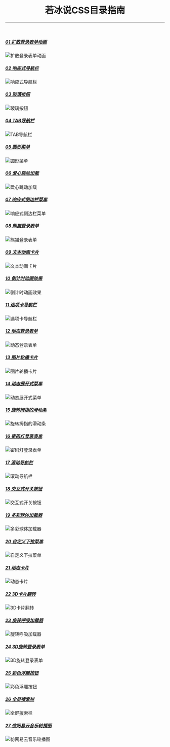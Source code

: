 <h1 align="center" style="text-align:center;">
    若冰说CSS目录指南
</h1>

---

<br />

##### [01 扩散登录表单动画](/若冰说CSS/01-扩散登录表单动画)

![扩散登录表单动画](https://gitee.com/XiaoSaurus_dev/xiaosaurus-drawingbed/raw/master/imgs/01-扩散登录表单动画.gif)

##### [02 响应式导航栏](/若冰说CSS/02-响应式导航栏)

![响应式导航栏](https://gitee.com/XiaoSaurus_dev/xiaosaurus-drawingbed/raw/master/imgs/02-响应式导航栏.gif)

##### [03 玻璃按钮](/若冰说CSS/03-玻璃按钮)

![玻璃按钮](https://gitee.com/XiaoSaurus_dev/xiaosaurus-drawingbed/raw/master/imgs/03-玻璃按钮.gif)

##### [04 TAB导航栏](/若冰说CSS/04-TAB导航栏)

![TAB导航栏](https://gitee.com/XiaoSaurus_dev/xiaosaurus-drawingbed/raw/master/imgs/04-TAB导航栏.gif)

##### [05 圆形菜单](/若冰说CSS/05-圆形菜单)

![圆形菜单](https://gitee.com/XiaoSaurus_dev/xiaosaurus-drawingbed/raw/master/imgs/05-圆形菜单.gif)

##### [06 爱心跳动加载](/若冰说CSS/06-爱心跳动加载)

![爱心跳动加载](https://gitee.com/XiaoSaurus_dev/xiaosaurus-drawingbed/raw/master/imgs/06-爱心跳动加载.gif)

##### [07 响应式侧边栏菜单](/若冰说CSS/07-响应式侧边栏菜单)

![响应式侧边栏菜单](https://gitee.com/XiaoSaurus_dev/xiaosaurus-drawingbed/raw/master/imgs/07-响应式侧边栏菜单.gif)

##### [08 熊猫登录表单](/若冰说CSS/08-熊猫登录表单)

![熊猫登录表单](https://gitee.com/XiaoSaurus_dev/xiaosaurus-drawingbed/raw/master/imgs/08-熊猫登录表单.gif)

##### [09 文本动画卡片](/若冰说CSS/09-文本动画卡片)

![文本动画卡片](https://gitee.com/XiaoSaurus_dev/xiaosaurus-drawingbed/raw/master/imgs/09-文本动画卡片.gif)

##### [10 倒计时动画效果](/若冰说CSS/10-倒计时动画效果)

![倒计时动画效果](https://gitee.com/XiaoSaurus_dev/xiaosaurus-drawingbed/raw/master/imgs/10-倒计时动画效果.gif)

##### [11 选项卡导航栏](/若冰说CSS/11-选项卡导航栏)

![选项卡导航栏](https://gitee.com/XiaoSaurus_dev/xiaosaurus-drawingbed/raw/master/imgs/11-选项卡导航栏.gif)

##### [12 动态登录表单](/若冰说CSS/12-选项卡导航栏)

![动态登录表单](https://gitee.com/XiaoSaurus_dev/xiaosaurus-drawingbed/raw/master/imgs/12-动态登录表单.gif)

##### [13 图片轮播卡片](/若冰说CSS/13-图片轮播卡片)

![图片轮播卡片](https://gitee.com/XiaoSaurus_dev/xiaosaurus-drawingbed/raw/master/imgs/13-图片轮播卡片.gif)

##### [14 动态展开式菜单](/若冰说CSS/14-动态展开式菜单)

![动态展开式菜单](https://gitee.com/XiaoSaurus_dev/xiaosaurus-drawingbed/raw/master/imgs/14-动态展开式菜单.gif)

##### [15 旋转拇指的滑动条](/若冰说CSS/15-旋转拇指的滑动条)

![旋转拇指的滑动条](https://gitee.com/XiaoSaurus_dev/xiaosaurus-drawingbed/raw/master/imgs/15-旋转拇指的滑动条.gif)

##### [16 密码灯登录表单](/若冰说CSS/16-密码灯登录表单)

![密码灯登录表单](https://gitee.com/XiaoSaurus_dev/xiaosaurus-drawingbed/raw/master/imgs/16-密码灯登录表单.gif)

##### [17 滚动导航栏](/若冰说CSS/17-滚动导航栏)

![滚动导航栏](https://gitee.com/XiaoSaurus_dev/xiaosaurus-drawingbed/raw/master/imgs/17-滚动导航栏.gif)

##### [18 交互式开关按钮](/若冰说CSS/18-交互式开关按钮)

![交互式开关按钮](https://gitee.com/XiaoSaurus_dev/xiaosaurus-drawingbed/raw/master/imgs/18-交互式开关按钮.gif)

##### [19 多彩球体加载器](/若冰说CSS/19-多彩球体加载器)

![多彩球体加载器](https://gitee.com/XiaoSaurus_dev/xiaosaurus-drawingbed/raw/master/imgs/19-多彩球体加载器.gif)

##### [20 自定义下拉菜单](/若冰说CSS/20-自定义下拉菜单)

![自定义下拉菜单](https://gitee.com/XiaoSaurus_dev/xiaosaurus-drawingbed/raw/master/imgs/20-自定义下拉菜单.gif)

##### [21 动态卡片](/若冰说CSS/21-动态卡片)

![动态卡片](https://gitee.com/XiaoSaurus_dev/xiaosaurus-drawingbed/raw/master/imgs/21-动态卡片.gif)

##### [22 3D卡片翻转](/若冰说CSS/22-3D卡片翻转)

![3D卡片翻转](https://gitee.com/XiaoSaurus_dev/xiaosaurus-drawingbed/raw/master/imgs/22-3D卡片翻转.gif)

##### [23 旋转呼吸加载器](/若冰说CSS/23-旋转呼吸加载器)

![旋转呼吸加载器](https://gitee.com/XiaoSaurus_dev/xiaosaurus-drawingbed/raw/master/imgs/23-旋转呼吸加载器.gif)

##### [24 3D旋转登录表单](/若冰说CSS/24-3D旋转登录表单)

![3D旋转登录表单](https://gitee.com/XiaoSaurus_dev/xiaosaurus-drawingbed/raw/master/imgs/24-3D旋转登录表单.gif)

##### [25 彩色浮雕按钮](/若冰说CSS/25-彩色浮雕按钮)

![彩色浮雕按钮](https://gitee.com/XiaoSaurus_dev/xiaosaurus-drawingbed/raw/master/imgs/25-彩色浮雕按钮.gif)

##### [26 全屏搜索栏](/若冰说CSS/26-全屏搜索栏)

![全屏搜索栏](https://gitee.com/XiaoSaurus_dev/xiaosaurus-drawingbed/raw/master/imgs/26-全屏搜索栏.gif)

##### [27 仿网易云音乐轮播图](/若冰说CSS/27-仿网易云音乐轮播图)

![仿网易云音乐轮播图](https://gitee.com/XiaoSaurus_dev/xiaosaurus-drawingbed/raw/master/imgs/27-仿网易云音乐轮播图.gif)